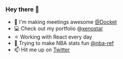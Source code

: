 ### Hey there 👋

- 💼 I'm making meetings awesome [@Docket](https://www.dockethq.com/)
- 💻 Check out my portfolio @[xenostar](http://xenostar.net/)
- ⚛️ Working with React every day
- 🏀 Trying to make NBA stats fun [@nba-ref](https://www.nba-ref.com/)
- 📫 Hit me up on [Twitter](https://twitter.com/xen0star)
